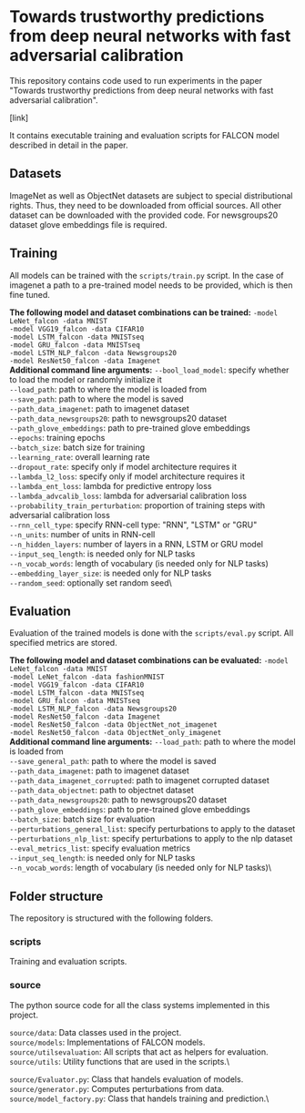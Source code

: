 # Towards trustworthy predictions from deep neural networks with fast adversarial calibration

This repository contains code used to run experiments in the paper "Towards trustworthy predictions from deep neural networks with fast adversarial calibration".

[link]

It contains executable training and evaluation scripts for FALCON model described in detail in the paper.

## Datasets

ImageNet as well as ObjectNet datasets are subject to special distributional rights. Thus, they need to be downloaded from official sources. All other dataset can be downloaded with the provided code. For newsgroups20 dataset glove embeddings file is required.

## Training

All models can be trained with the `scripts/train.py` script. In the case of imagenet a path to a pre-trained model needs to be provided, which is then fine tuned.

**The following model and dataset combinations can be trained:**
    `-model LeNet_falcon -data MNIST`\
    `-model VGG19_falcon -data CIFAR10`\
    `-model LSTM_falcon -data MNISTseq`\
    `-model GRU_falcon -data MNISTseq`\
    `-model LSTM_NLP_falcon -data Newsgroups20`\
    `-model ResNet50_falcon -data Imagenet`\
**Additional command line arguments:**
    `--bool_load_model`: specify whether to load the model or randomly initialize it\
    `--load_path`: path to where the model is loaded from\
    `--save_path`: path to where the model is saved\
    `--path_data_imagenet`: path to imagenet dataset\
    `--path_data_newsgroups20`: path to newsgroups20 dataset\
    `--path_glove_embeddings`: path to pre-trained glove embeddings\
    `--epochs`: training epochs\
    `--batch_size`: batch size for training\
    `--learning_rate`: overall learning rate\
    `--dropout_rate`: specify only if model architecture requires it\
    `--lambda_l2_loss`: specify only if model architecture requires it\
    `--lambda_ent_loss`: lambda for predictive entropy loss\
    `--lambda_advcalib_loss`: lambda for adversarial calibration loss\
    `--probability_train_perturbation`: proportion of training steps with adversarial calibration loss\
    `--rnn_cell_type`: specify RNN-cell type: "RNN", "LSTM" or "GRU"\
    `--n_units`: number of units in RNN-cell\
    `--n_hidden_layers`: number of layers in a RNN, LSTM or GRU model\
    `--input_seq_length`: is needed only for NLP tasks\
    `--n_vocab_words`: length of vocabulary (is needed only for NLP tasks)\
    `--embedding_layer_size`: is needed only for NLP tasks\
    `--random_seed`: optionally set random seed\

## Evaluation

Evaluation of the trained models is done with the `scripts/eval.py` script. All specified metrics are stored.

**The following model and dataset combinations can be evaluated:**
    `-model LeNet_falcon -data MNIST`\
    `-model LeNet_falcon -data fashionMNIST`\
    `-model VGG19_falcon -data CIFAR10`\
    `-model LSTM_falcon -data MNISTseq`\
    `-model GRU_falcon -data MNISTseq`\
    `-model LSTM_NLP_falcon -data Newsgroups20`\
    `-model ResNet50_falcon -data Imagenet`\
    `-model ResNet50_falcon -data ObjectNet_not_imagenet`\
    `-model ResNet50_falcon -data ObjectNet_only_imagenet`\
**Additional command line arguments:**
    `--load_path`: path to where the model is loaded from\
    `--save_general_path`: path to where the model is saved\
    `--path_data_imagenet`: path to imagenet dataset\
    `--path_data_imagenet_corrupted`: path to imagenet corrupted dataset\
    `--path_data_objectnet`: path to objectnet dataset\
    `--path_data_newsgroups20`: path to newsgroups20 dataset\
    `--path_glove_embeddings`: path to pre-trained glove embeddings\
    `--batch_size`: batch size for evaluation\
    `--perturbations_general_list`: specify perturbations to apply to the dataset\
    `--perturbations_nlp_list`: specify perturbations to apply to the nlp dataset\
    `--eval_metrics_list`: specify evaluation metrics\
    `--input_seq_length`: is needed only for NLP tasks\
    `--n_vocab_words`: length of vocabulary (is needed only for NLP tasks)\


## Folder structure

The repository is structured with the following folders.

### scripts

Training and evaluation scripts.

### source

The python source code for all the class systems implemented in this project.

`source/data`: Data classes used in the project.\
`source/models`: Implementations of FALCON models.\
`source/utilsevaluation`: All scripts that act as helpers for evaluation.\
`source/utils`: Utility functions that are used in the scripts.\

`source/Evaluator.py`: Class that handels evaluation of models.\
`source/generator.py`: Computes perturbations from data.\
`source/model_factory.py`: Class that handels training and prediction.\
